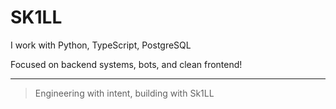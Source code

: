 # SK1LL

I work with Python, TypeScript, PostgreSQL

Focused on backend systems, bots, and clean frontend!

---

> Engineering with intent, building with Sk1LL
